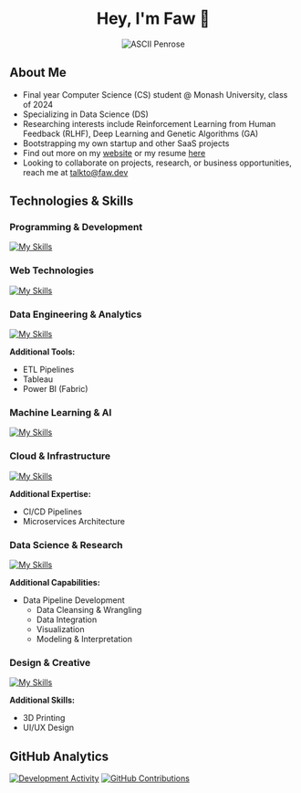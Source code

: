 <div align="center">

# Hey, I'm Faw 👋

![ASCII Penrose](https://github.com/user-attachments/assets/81243a0a-3409-47e8-978b-a2106d3aaade)

</div>

## About Me

* Final year Computer Science (CS) student @ Monash University, class of 2024
* Specializing in Data Science (DS)
* Researching interests include Reinforcement Learning from Human Feedback (RLHF), Deep Learning and Genetic Algorithms (GA)
* Bootstrapping my own startup and other SaaS projects
* Find out more on my [website](https://faw.dev) or my resume [here](https://faw.dev/resume.pdf)
* Looking to collaborate on projects, research, or business opportunities, reach me at [talkto@faw.dev](mailto:talkto@faw.dev)

## Technologies & Skills

### Programming & Development

[![My Skills](https://skillicons.dev/icons?i=py,js,ts,go,r,git,bash)](https://skillicons.dev)

### Web Technologies

[![My Skills](https://skillicons.dev/icons?i=react,nextjs,nodejs,flask,html,css,sass,tailwind)](https://skillicons.dev)

### Data Engineering & Analytics

[![My Skills](https://skillicons.dev/icons?i=postgres,mongodb,sqlite)](https://skillicons.dev)

**Additional Tools:**

* ETL Pipelines
* Tableau
* Power BI (Fabric)

### Machine Learning & AI

[![My Skills](https://skillicons.dev/icons?i=tensorflow,pytorch,opencv,sklearn)](https://skillicons.dev)

### Cloud & Infrastructure

[![My Skills](https://skillicons.dev/icons?i=gcp,firebase,docker,githubactions)](https://skillicons.dev)

**Additional Expertise:**

* CI/CD Pipelines
* Microservices Architecture

### Data Science & Research

[![My Skills](https://skillicons.dev/icons?i=md,latex,py,jupyter)](https://skillicons.dev)

**Additional Capabilities:**

* Data Pipeline Development
  * Data Cleansing & Wrangling
  * Data Integration
  * Visualization
  * Modeling & Interpretation

### Design & Creative

[![My Skills](https://skillicons.dev/icons?i=figma,ai,ps,pr)](https://skillicons.dev)

**Additional Skills:**

* 3D Printing
* UI/UX Design

## GitHub Analytics

[![Development Activity](https://github-readme-stats.vercel.app/api/wakatime?username=fawxyz&layout=compact&langs_count=8&theme=codeSTACKr&show_icons=true&hide_title=true&locale=en)](https://github.com/anuraghazra/github-readme-stats)
[![GitHub Contributions](https://github-readme-stats.vercel.app/api?username=faw01&theme=codeSTACKr&card_width=496&show=reviews,discussions_started&include_all_commits=true&count_private=true&show_icons=true&locale=en&hide_title=true)](https://github.com/anuraghazra/github-readme-stats)
